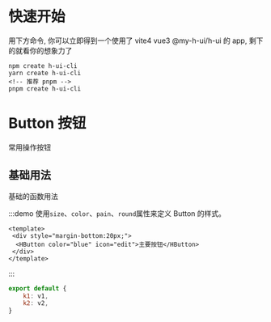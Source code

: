 # 快速开始

用下方命令, 你可以立即得到一个使用了 vite4 vue3 @my-h-ui/h-ui 的 app, 剩下的就看你的想象力了
```
npm create h-ui-cli
yarn create h-ui-cli
<!-- 推荐 pnpm -->
pnpm create h-ui-cli
```

# Button 按钮
常用操作按钮

## 基础用法

基础的函数用法

:::demo 使用`size`、`color`、`pain`、`round`属性来定义 Button 的样式。

```vue
<template>
 <div style="margin-bottom:20px;">
  <HButton color="blue" icon="edit">主要按钮</HButton>
 </div>
</template>
```
:::

```js
export default {
    k1: v1,
    k2: v2,
}
```